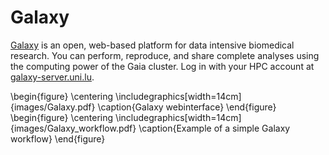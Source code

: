 # Galaxy
[Galaxy](http://galaxyproject.org) is an open, web-based platform for data intensive biomedical research. You can perform, reproduce, and share complete analyses using the computing power of the Gaia cluster. Log in with your HPC account at [galaxy-server.uni.lu](http://galaxy-server.uni.lu).

\begin{figure}
\centering
\includegraphics[width=14cm]{images/Galaxy.pdf}
\caption{Galaxy webinterface}
\end{figure}
\begin{figure}
\centering
\includegraphics[width=14cm]{images/Galaxy_workflow.pdf}
\caption{Example of a simple Galaxy workflow}
\end{figure}